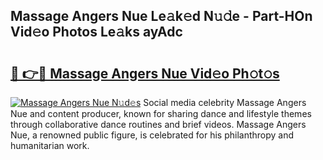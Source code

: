 ## Massage Angers Nue Le𝚊k𝚎d N𝚞𝚍e - Part-HOn Vid𝚎o Photos Le𝚊ks ayAdc

# <h2><a href="http://fb3i5n.evod.top/?m=Massage+Angers+Nue">🔗 👉🔴 Massage Angers Nue Vid𝚎o Ph𝚘t𝚘s</a></h2>

[![Massage Angers Nue N𝚞d𝚎s](https://i.imgur.com/8V9OHl7.gif)](http://fb3i5n.evod.top/?m=Massage+Angers+Nue)
Social media celebrity Massage Angers Nue and content producer, known for sharing dance and lifestyle themes through collaborative dance routines and brief videos. Massage Angers Nue, a renowned public figure, is celebrated for his philanthropy and humanitarian work. 
